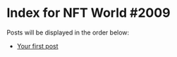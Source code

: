 # Index for NFT World #2009
Posts will be displayed in the order below:

- [Your first post](./001-first.md)

